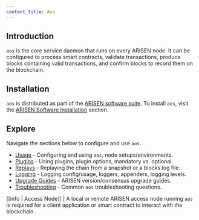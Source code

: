 ```yaml
---
content_title: Aos
---
```


## Introduction

`aos` is the core service daemon that runs on every ARISEN node. It can be configured to process smart contracts, validate transactions, produce blocks containing valid transactions, and confirm blocks to record them on the blockchain.

## Installation

`aos` is distributed as part of the [ARISEN software suite](https://github.com/ARISENIO/rsn/blob/master/README.md). To install `aos`, visit the [ARISEN Software Installation](../00_install/index.md) section.

## Explore

Navigate the sections below to configure and use `aos`.

* [Usage](02_usage/index.md) - Configuring and using `aos`, node setups/environments.
* [Plugins](03_plugins/index.md) - Using plugins, plugin options, mandatory vs. optional.
* [Replays](04_replays/index.md) - Replaying the chain from a snapshot or a blocks.log file.
* [Logging](06_logging/index.md) - Logging config/usage, loggers, appenders, logging levels.
* [Upgrade Guides](07_upgrade-guides/index.md) - ARISEN version/consensus upgrade guides.
* [Troubleshooting](08_troubleshooting/index.md) - Common `aos` troubleshooting questions.

[[info | Access Node]]
| A local or remote ARISEN access node running `aos` is required for a client application or smart contract to interact with the blockchain.
